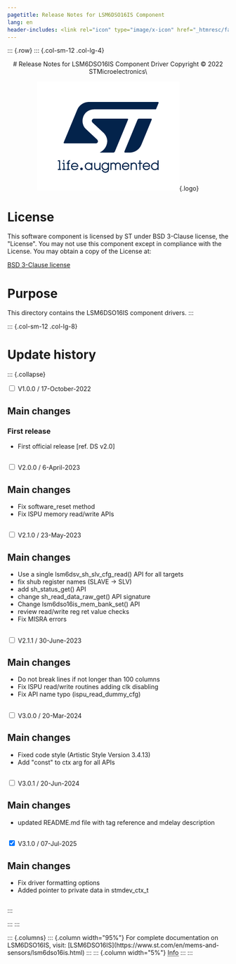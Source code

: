 ```yaml
---
pagetitle: Release Notes for LSM6DSO16IS Component
lang: en
header-includes: <link rel="icon" type="image/x-icon" href="_htmresc/favicon.png" />
---
```


::: {.row}
::: {.col-sm-12 .col-lg-4}

<center>
# Release Notes for LSM6DSO16IS Component Driver
Copyright &copy; 2022 STMicroelectronics\

[![ST logo](_htmresc/st_logo_2020.png)](https://www.st.com){.logo}
</center>

# License

This software component is licensed by ST under BSD 3-Clause license, the "License".
You may not use this component except in compliance with the License. You may obtain a copy of the License at:

[BSD 3-Clause license](https://opensource.org/licenses/BSD-3-Clause)

# Purpose

This directory contains the LSM6DSO16IS component drivers.
:::

::: {.col-sm-12 .col-lg-8}
# Update history

::: {.collapse}

<input type="checkbox" id="collapse-section1" aria-hidden="true">
<label for="collapse-section1" aria-hidden="true">V1.0.0 / 17-October-2022</label>
<div>			

## Main changes

### First release

- First official release [ref. DS v2.0]

##

</div>

<input type="checkbox" id="collapse-section2" aria-hidden="true">
<label for="collapse-section2" aria-hidden="true">V2.0.0 / 6-April-2023</label>
<div>

## Main changes

- Fix software_reset method
- Fix ISPU memory read/write APIs

##

</div>

<input type="checkbox" id="collapse-section3" aria-hidden="true">
<label for="collapse-section3" aria-hidden="true">V2.1.0 / 23-May-2023</label>
<div>

## Main changes

- Use a single lsm6dsv_sh_slv_cfg_read() API for all targets
- fix shub register names (SLAVE -> SLV)
- add sh_status_get() API
- change sh_read_data_raw_get() API signature
- Change lsm6dso16is_mem_bank_set() API
- review read/write reg ret value checks
- Fix MISRA errors

##

</div>

<input type="checkbox" id="collapse-section4" aria-hidden="true">
<label for="collapse-section4" aria-hidden="true">V2.1.1 / 30-June-2023</label>
<div>

## Main changes

- Do not break lines if not longer than 100 columns
- Fix ISPU read/write routines adding clk disabling
- Fix API name typo (ispu_read_dummy_cfg)

##

</div>

<input type="checkbox" id="collapse-section5" aria-hidden="true">
<label for="collapse-section5" aria-hidden="true">V3.0.0 / 20-Mar-2024</label>
<div>

## Main changes

- Fixed code style (Artistic Style Version 3.4.13)
- Add "const" to ctx arg for all APIs

##

</div>

<input type="checkbox" id="collapse-section6" aria-hidden="true">
<label for="collapse-section6" aria-hidden="true">V3.0.1 / 20-Jun-2024</label>
<div>

## Main changes

- updated README.md file with tag reference and mdelay description

##

</div>

<input type="checkbox" id="collapse-section7" checked aria-hidden="true">
<label for="collapse-section7" aria-hidden="true">V3.1.0 / 07-Jul-2025</label>
<div>

## Main changes

- Fix driver formatting options
- Added pointer to private data in stmdev_ctx_t

##

</div>
:::

:::
:::

<footer class="sticky">
::: {.columns}
::: {.column width="95%"}
For complete documentation on LSM6DSO16IS,
visit:
[LSM6DSO16IS](https://www.st.com/en/mems-and-sensors/lsm6dso16is.html)
:::
::: {.column width="5%"}
<abbr title="Based on template cx566953 version 2.0">Info</abbr>
:::
:::
</footer>
